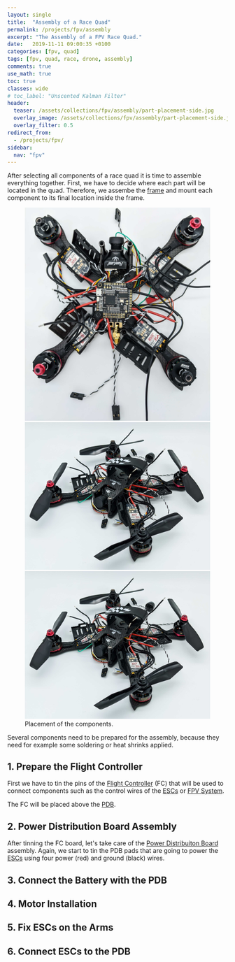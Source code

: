 ```yaml
---
layout: single
title:  "Assembly of a Race Quad"
permalink: /projects/fpv/assembly
excerpt: "The Assembly of a FPV Race Quad."
date:   2019-11-11 09:00:35 +0100
categories: [fpv, quad]
tags: [fpv, quad, race, drone, assembly]
comments: true
use_math: true
toc: true
classes: wide
# toc_label: "Unscented Kalman Filter"
header:
  teaser: /assets/collections/fpv/assembly/part-placement-side.jpg
  overlay_image: /assets/collections/fpv/assembly/part-placement-side.jpg
  overlay_filter: 0.5
redirect_from:
  - /projects/fpv/
sidebar:
  nav: "fpv"
---
```


After selecting all components of a race quad it is time to assemble everything together. 
First, we have to decide where each part will be located in the quad. Therefore,
we assembe the [frame](/projects/fpv/frame) and mount each component to its final location inside the frame. 


<figure class="third">
    <a href="/assets/collections/fpv/assembly/part-placement-top.jpg"><img src="/assets/collections/fpv/assembly/part-placement-top.jpg"></a>
    <a href="/assets/collections/fpv/assembly/part-placement-side.jpg"><img src="/assets/collections/fpv/assembly/part-placement-rotor-side.jpg"></a>
    <a href="/assets/collections/fpv/assembly/part-placement-rotor-side.jpg"><img src="/assets/collections/fpv/assembly/part-placement-rotor-side.jpg"></a>
    <figcaption>Placement of the components.</figcaption>
</figure>

Several components need to be prepared for the assembly, because they need for example some soldering or heat shrinks applied.

## 1. Prepare the Flight Controller

First we have to tin the pins of the [Flight Controller](/projects/fpv/glossar/#flight-controller) (FC) that will be used
to connect components such as the control wires of the [ESCs](/projects/fpv/glossar/#esc) or [FPV System](/projects/fpv/glossar/#fpv).

The FC will be placed above the [PDB](/projects/fpv/glossar/#power-distribution-board).


## 2. Power Distribution Board Assembly

After tinning the FC board, let's take care of the [Power Distribuiton Board](/projects/fpv/glossar/#power-distribution-board)
assembly. Again, we start to tin the PDB pads that are going to power the [ESCs](/projects/fpv/glossar/#esc) 
using four power (red) and ground (black) wires.

## 3. Connect the Battery with the PDB



## 4. Motor Installation



## 5. Fix ESCs on the Arms 

## 6. Connect ESCs to the PDB


